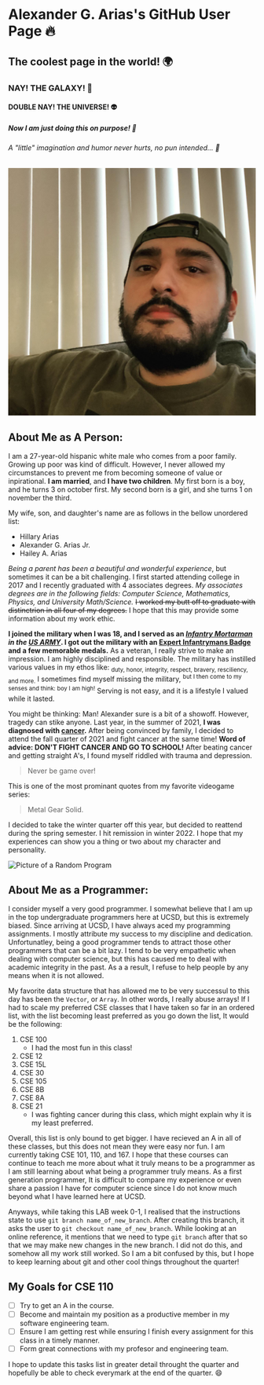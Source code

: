 # Alexander G. Arias's GitHub User Page :fire:
## The coolest page in the world! :earth_africa:
### NAY! THE GALAXY! :space_invader:
#### DOUBLE NAY! THE UNIVERSE! :alien:
##### Now I am just doing this on purpose! :100:
###### A "little" imagination and humor never hurts, no pun intended... :rofl:

![A picture of me](images/me.jpg)

## About Me as A Person:

I am a 27-year-old hispanic white male who comes from a poor family. Growing up poor was kind of difficult. However, I never allowed my
circumstances to prevent me from becoming someone of value or inpirational. **I am married**, and __I have two children__. My first born is a boy, and he turns 3 on october first. My second born is a girl, and she turns 1 on november the third. 

My wife, son, and daughter's name are as follows in the bellow unordered list: 

- Hillary Arias
- Alexander G. Arias Jr.
- Hailey A. Arias

*Being a parent has been a beautiful and wonderful experience*, but sometimes it can be a bit challenging. I first started attending college in 2017 and I recently graduated with 4 associates degrees. _My associates degrees are in the following fields: Computer Science, Mathematics, Physics, and University Math/Science._ ~~I worked my butt off to graduate with distinctrion in all four of my degrees.~~ I hope that this may provide some information about my work ethic. 

**I joined the military when I was 18, and I served as an _[Infantry Mortarman](https://www.youtube.com/watch?v=8qjOK7e0J7o ) in the [US ARMY](https://www.goarmy.com/careers-and-jobs/career-match.html?iom=BEDB-22-NMTF_N_PSEA_71700000091265616_700000002151505_43700069701671244_58700007695217968_us+army&gclid=EAIaIQobChMIo8vNotyr-gIV9jytBh0xQgtEEAAYASAAEgL24PD_BwE&gclsrc=aw.ds)_. I got out the military with an [Expert Infantrymans Badge](https://en.wikipedia.org/wiki/Expert_Infantryman_Badge) and a few memorable medals.** As a veteran, I really strive to make an impression. I am highly disciplined and responsible. The military has instilled various values in my ethos like: <sub>duty, honor, integrity, respect, bravery, resciliency, and more.</sub> I sometimes find myself missing the military, <sup>but I then come to my senses and think: boy I am high!</sup> Serving is not easy, and it is a lifestyle I valued while it lasted. 

You might be thinking: Man! Alexander sure is a bit of a showoff. However, tragedy can stike anyone. Last year, in the summer of 2021, **I was diagnosed with [cancer](https://lymphoma.org/understanding-lymphoma/aboutlymphoma/nhl/dlbcl/).** After being convinced by family, I decided to attend the fall quarter of 2021 and fight cancer at the same time! **Word of advice: DON'T FIGHT CANCER AND GO TO SCHOOL!** After beating cancer and getting straight A's, I found myself riddled with trauma and depression. 

> Never be game over! 

This is one of the most prominant quotes from my favorite videogame series:

> Metal Gear Solid. 

I decided to take the winter quarter off this year, but decided to reattend during the spring semester. I hit remission in winter 2022. I hope that my experiences can show you a thing or two about my character and personality.


![Picture of a Random Program](https://www.google.com/url?sa=i&url=https%3A%2F%2Fwww.law-right.com%2Fis-copyright-an-appropriate-protection-for-computer-programs%2F&psig=AOvVaw3zRnbqrAdrpIjLSnTWMae0&ust=1664061956622000&source=images&cd=vfe&ved=0CAwQjRxqFwoTCPCCtY6IrPoCFQAAAAAdAAAAABAD)

## About Me as a Programmer:

I consider myself a very good programmer. I somewhat believe that I am up in the top undergraduate programmers here at UCSD, but this is extremely biased. Since arriving at UCSD, I have always aced my programming assignments. I mostly attribute my success to my discipline and dedication. Unfortunatley, being a good programmer tends to attract those other programmers that can be a bit lazy. I tend to be very empathetic when dealing with computer science, but this has caused me to deal with academic integrity in the past. As a a result, I refuse to help people by any means when it is not allowed. 

My favorite data structure that has allowed me to be very successul to this day has been the `Vector`, or `Array`. In other words, I really abuse arrays! If I had to scale my preferred CSE classes that I have taken so far in an ordered list, with the list becoming least preferred as you go down the list, It would be the following:

1. CSE 100
   - I had the most fun in this class!
2. CSE 12
3. CSE 15L
4. CSE 30
5. CSE 105
6. CSE 8B
7. CSE 8A
8. CSE 21
   - I was fighting cancer during this class, which might explain why it is my least preferred. 

Overall, this list is only bound to get bigger. I have recieved an A in all of these classes, but this does not mean they were easy nor fun. I am currently taking CSE 101, 110, and 167. I hope that these courses can continue to teach me more about what it truly means to be a programmer as I am still learning about what being a programmer truly means. As a first generation programmer, It is difficult to compare my experience or even share a passion I have for computer science since I do not know much beyond what I have learned here at UCSD. 

Anyways, while taking this LAB week 0-1, I realised that the instructions state to use `git branch name_of_new_branch`. After creating this branch, it asks the user to `git checkout name_of_new_branch`. While looking at an online reference, it mentions that we need to type `git branch` after that so that we may make new changes in the new branch. I did not do this, and somehow all my work still worked. So I am a bit confused by this, but I hope to keep learning about git and other cool things throughout the quarter!

## My Goals for CSE 110

- [ ] Try to get an A in the course.
- [ ] Become and maintain my position as a productive member in my software engineering team.
- [ ] Ensure I am getting rest while ensuring I finish every assignment for this class in a timely manner. 
- [ ] Form great connections with my profesor and engineering team. 
  
I hope to update this tasks list in greater detail throught the quarter and hopefully be able to check everymark at the end of the quarter. :smile:

